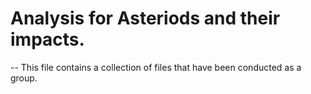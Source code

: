 # Analysis for Asteriods and their impacts.
-- This file contains a collection of files that have been conducted as a group.
